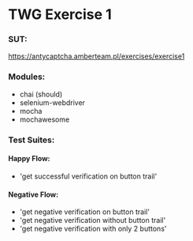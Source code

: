 # TWG Exercise 1
### SUT:
https://antycaptcha.amberteam.pl/exercises/exercise1

### Modules:
- chai (should)
- selenium-webdriver
- mocha
- mochawesome

### Test Suites:
#### Happy Flow:
- 'get successful verification on button trail'
#### Negative Flow:
- 'get negative verification on button trail'
- 'get negative verification without button trail'
- 'get negative verification with only 2 buttons'
